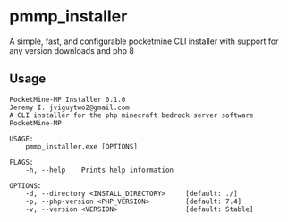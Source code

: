 # pmmp_installer
A simple, fast, and configurable pocketmine CLI installer with support for any version downloads and php 8
## Usage
```
PocketMine-MP Installer 0.1.0
Jeremy I. jviguytwo2@gmail.com
A CLI installer for the php minecraft bedrock server software PocketMine-MP

USAGE:
    pmmp_installer.exe [OPTIONS]

FLAGS:
    -h, --help    Prints help information

OPTIONS:
    -d, --directory <INSTALL_DIRECTORY>     [default: ./]
    -p, --php-version <PHP_VERSION>         [default: 7.4]
    -v, --version <VERSION>                 [default: Stable]
 ```
